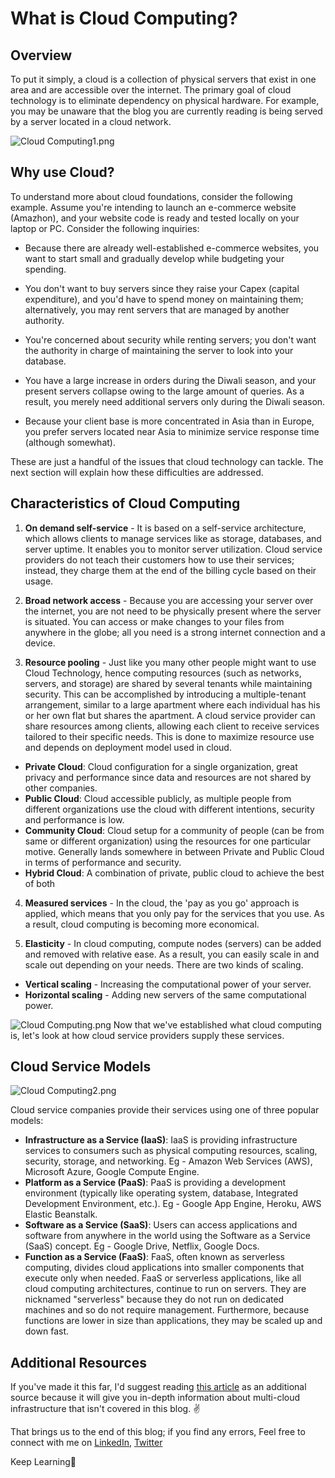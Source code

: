 # What is Cloud Computing?

## Overview

To put it simply, a cloud is a collection of physical servers that exist in one area and are accessible over the internet. The primary goal of cloud technology is to eliminate dependency on physical hardware. For example, you may be unaware that the blog you are currently reading is being served by a server located in a cloud network.

![Cloud Computing1.png](https://cdn.hashnode.com/res/hashnode/image/upload/v1667306816729/21DXLvewr.png)

## Why use Cloud?
To understand more about cloud foundations, consider the following example.
Assume you're intending to launch an e-commerce website (Amazhon), and your website code is ready and tested locally on your laptop or PC.
Consider the following inquiries:


- Because there are already well-established e-commerce websites, you want to start small and gradually develop while budgeting your spending.

- You don't want to buy servers since they raise your Capex (capital expenditure), and you'd have to spend money on maintaining them; alternatively, you may rent servers that are managed by another authority.

- You're concerned about security while renting servers; you don't want the authority in charge of maintaining the server to look into your database.

- You have a large increase in orders during the Diwali season, and your present servers collapse owing to the large amount of queries. As a result, you merely need additional servers only during the Diwali season.

- Because your client base is more concentrated in Asia than in Europe, you prefer servers located near Asia to minimize service response time (although somewhat).

These are just a handful of the issues that cloud technology can tackle. The next section will explain how these difficulties are addressed.
## Characteristics of Cloud Computing

1. **On demand self-service** - It is based on a self-service architecture, which allows clients to manage services like as storage, databases, and server uptime. It enables you to monitor server utilization. Cloud service providers do not teach their customers how to use their services; instead, they charge them at the end of the billing cycle based on their usage.

2. **Broad network access** - Because you are accessing your server over the internet, you are not need to be physically present where the server is situated. You can access or make changes to your files from anywhere in the globe; all you need is a strong internet connection and a device.

3. **Resource pooling** - Just like you many other people might want to use Cloud Technology, hence computing resources (such as networks, servers, and storage) are shared by several tenants while maintaining security. This can be accomplished by introducing a multiple-tenant arrangement, similar to a large apartment where each individual has his or her own flat but shares the apartment. A cloud service provider can share resources among clients, allowing each client to receive services tailored to their specific needs. This is done to maximize resource use and depends on deployment model used in cloud.
  - **Private Cloud**: Cloud configuration for a single organization, great privacy and performance since data and resources are not shared by other companies.
  - **Public Cloud**: Cloud accessible publicly, as multiple people from different organizations use the cloud with different intentions, security and performance is low.
  - **Community Cloud**: Cloud setup for a community of people (can be from same or different organization) using the resources for one particular motive. Generally lands somewhere in between Private and Public Cloud in terms of performance and security.
  - **Hybrid Cloud**: A combination of private, public cloud to achieve the best of both


4. **Measured services** - In the cloud, the 'pay as you go' approach is applied, which means that you only pay for the services that you use. As a result, cloud computing is becoming more economical.
  
5. **Elasticity** - In cloud computing, compute nodes (servers) can be added and removed with relative ease. As a result, you can easily scale in and scale out depending on your needs. There are two kinds of scaling.
  - **Vertical scaling** - Increasing the computational power of your server.
  - **Horizontal scaling** - Adding new servers of the same computational power.

![Cloud Computing.png](https://cdn.hashnode.com/res/hashnode/image/upload/v1667456517471/6t6xACYwN.png)
Now that we've established what cloud computing is, let's look at how cloud service providers supply these services.

## Cloud Service Models

![Cloud Computing2.png](https://cdn.hashnode.com/res/hashnode/image/upload/v1667308997095/4SFvRxcLI.png)

Cloud service companies provide their services using one of three popular models:

- **Infrastructure as a Service (IaaS)**: IaaS is providing infrastructure services to consumers such as physical computing resources, scaling, security, storage, and networking. 
Eg - Amazon Web Services (AWS), Microsoft Azure, Google Compute Engine.
- **Platform as a Service (PaaS)**: PaaS is providing a development environment (typically like operating system, database, Integrated Development Environment, etc.). 
Eg - Google App Engine, Heroku, AWS Elastic Beanstalk.
- **Software as a Service (SaaS)**: Users can access applications and software from anywhere in the world using the Software as a Service (SaaS) concept. Eg - Google Drive, Netflix, Google Docs.
- **Function as a Service (FaaS)**: FaaS, often known as serverless computing, divides cloud applications into smaller components that execute only when needed. FaaS or serverless applications, like all cloud computing architectures, continue to run on servers. They are nicknamed "serverless" because they do not run on dedicated machines and so do not require management. Furthermore, because functions are lower in size than applications, they may be scaled up and down fast.

## Additional Resources
If you've made it this far, I'd suggest reading [this article](https://spacelift.io/blog/multi-cloud-infrastructure-strategy) as an additional source because it will give you in-depth information about multi-cloud infrastructure that isn't covered in this blog. ✌

That brings us to the end of this blog; if you find any errors, Feel free to connect with me on [LinkedIn](https://www.linkedin.com/in/kalpesh-ahire-430a42192/), [Twitter](https://twitter.com/Kalpesh_Ahire18)

Keep Learning🌱
